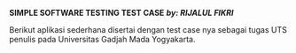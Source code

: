 **SIMPLE SOFTWARE TESTING TEST CASE** 
***by: RIJALUL FIKRI***

Berikut aplikasi sederhana disertai dengan test case nya sebagai tugas UTS penulis pada Universitas Gadjah Mada Yogyakarta.
